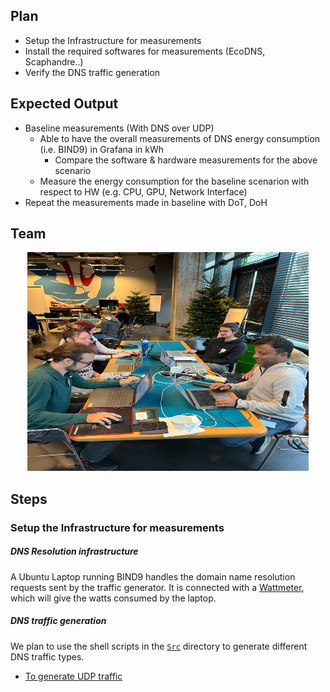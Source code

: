## Plan

* Setup the Infrastructure for measurements
* Install the required softwares for measurements (EcoDNS, Scaphandre..)
* Verify the DNS traffic generation


## Expected Output
* Baseline measurements (With DNS over UDP)
  * Able to have the overall measurements of DNS energy consumption (i.e. BIND9) in Grafana in kWh
    * Compare the software & hardware measurements for the above scenario 
  * Measure the energy consumption for the baseline scenarion with respect to HW (e.g. CPU, GPU, Network Interface)
* Repeat the measurements made in baseline with DoT, DoH

## Team  

<p align="center">
  <img width="450" height="350" src="https://github.com/AFNIC/EcoDNS/blob/main/Images/HackathonTeam.jpeg">
</p>

## Steps 
### Setup the Infrastructure for measurements

##### DNS Resolution infrastructure

A Ubuntu Laptop running BIND9 handles the domain name resolution requests sent by the traffic generator. It is connected with a [Wattmeter](https://www.yoctopuce.com/EN/products/capteurs-electriques-usb/yocto-watt), which will give the watts consumed by the laptop.

##### DNS traffic generation
We plan to use the shell scripts in the [`Src`](Src/) directory to generate different DNS traffic types.
* [To generate UDP traffic](Src/) 

